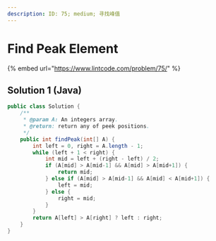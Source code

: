 ```yaml
---
description: ID: 75; medium; 寻找峰值
---
```

# Find Peak Element

{% embed url="https://www.lintcode.com/problem/75/" %}

## Solution 1 (Java)

```java
public class Solution {
    /**
     * @param A: An integers array.
     * @return: return any of peek positions.
     */
    public int findPeak(int[] A) {
        int left = 0, right = A.length - 1;
        while (left + 1 < right) {
            int mid = left + (right - left) / 2;
            if (A[mid] > A[mid-1] && A[mid] > A[mid+1]) {
                return mid;
            } else if (A[mid] > A[mid-1] && A[mid] < A[mid+1]) {
                left = mid;
            } else {
                right = mid;
            }
        }
        return A[left] > A[right] ? left : right;
    }
}
```

